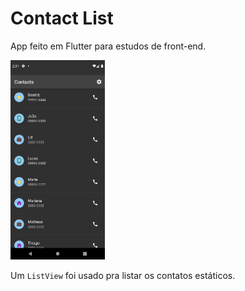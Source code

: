 # Contact List

App feito em Flutter para estudos de front-end.

<img src="/public/print.png" alt="Lista de contatos" style="width:30%; height:30%" />

Um `ListView` foi usado pra listar os contatos estáticos.
